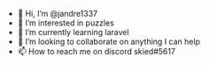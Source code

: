 - 👋 Hi, I’m @jandre1337
- 👀 I’m interested in puzzles
- 🌱 I’m currently learning laravel
- 💞️ I’m looking to collaborate on anything I can help
- 📫 How to reach me on discord skied#5617

<!---
jandre1337/jandre1337 is a ✨ special ✨ repository because its `README.md` (this file) appears on your GitHub profile.
You can click the Preview link to take a look at your changes.
--->
